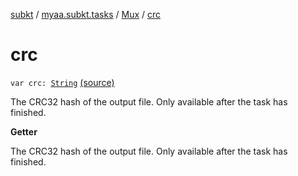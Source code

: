 [subkt](../../index.md) / [myaa.subkt.tasks](../index.md) / [Mux](index.md) / [crc](./crc.md)

# crc

`var crc: `[`String`](https://kotlinlang.org/api/latest/jvm/stdlib/kotlin/-string/index.html) [(source)](https://github.com/Myaamori/SubKt/blob/0.1.9/src/main/kotlin/myaa/subkt/tasks/muxtask.kt#L689)

The CRC32 hash of the output file. Only available after the task has finished.

**Getter**

The CRC32 hash of the output file. Only available after the task has finished.

